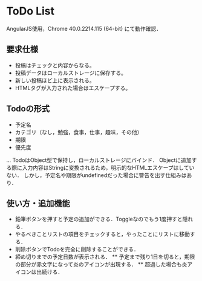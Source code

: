 # ToDo List
AngularJS使用，Chrome 40.0.2214.115 (64-bit) にて動作確認．

## 要求仕様
- 投稿はチェックと内容からなる。
- 投稿データはローカルストレージに保存する。
- 新しい投稿ほど上に表示される。
- HTMLタグが入力された場合はエスケープする。

## Todoの形式
- 予定名
- カテゴリ（なし，勉強，食事，仕事，趣味，その他）
- 期限
- 優先度

... TodoはObject型で保持し，ローカルストレージにバインド．
Objectに追加する際に入力内容はStringに変換されるため，明示的なHTMLエスケープはしていない．
しかし，予定名や期限がundefinedだった場合に警告を出す仕組みはあり．

## 使い方・追加機能
- 鉛筆ボタンを押すと予定の追加ができる．Toggleなのでもう1度押すと隠れる．
- やるべきことリストの項目をチェックすると，やったことにリストに移動する．
- 削除ボタンでTodoを完全に削除することができる．
- 締め切りまでの予定日数が表示される．
** 予定まで残り1日を切ると，期限の部分が赤文字になって炎のアイコンが出現する．
** 超過した場合も炎アイコンは出続ける．
  
  
